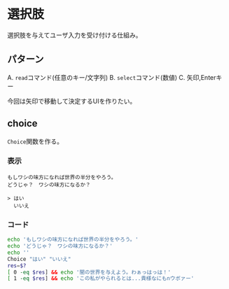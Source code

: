 # 選択肢

選択肢を与えてユーザ入力を受け付ける仕組み。

## パターン

A. `read`コマンド(任意のキー/文字列)
B. `select`コマンド(数値)
C. 矢印,Enterキー

今回は矢印で移動して決定するUIを作りたい。

## choice

`Choice`関数を作る。

### 表示

```
もしワシの味方になれば世界の半分をやろう。
どうじゃ？　ワシの味方になるか？

> はい
  いいえ
```

### コード

```sh
echo 'もしワシの味方になれば世界の半分をやろう。'
echo 'どうじゃ？　ワシの味方になるか？'
echo ''
Choice "はい" "いいえ"
res=$?
[ 0 -eq $res] && echo '闇の世界を与えよう。わぁっはっは！'
[ 1 -eq $res] && echo 'この私がやられるとは...貴様なにもnウボァー'
```

